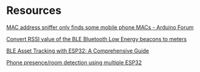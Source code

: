 # Resources

[MAC address sniffer only finds some mobile phone MACs - Arduino Forum](https://forum.arduino.cc/t/mac-address-sniffer-only-finds-some-mobile-phone-macs/1144542)

[Convert RSSI value of the BLE Bluetooth Low Energy beacons to meters](https://vocal.media/01/convert-rssi-value-of-the-ble-bluetooth-low-energy-beacons-to-meters)

[BLE Asset Tracking with ESP32: A Comprehensive Guide](https://medium.com/engineering-iot/ble-asset-tracking-with-esp32-a-comprehensive-guide-2a3f439b45c4)

[Phone presence/room detection using multiple ESP32](https://www.reddit.com/r/esp32/comments/lgqxi5/phone_presenceroom_detection_using_multiple_esp32/)
